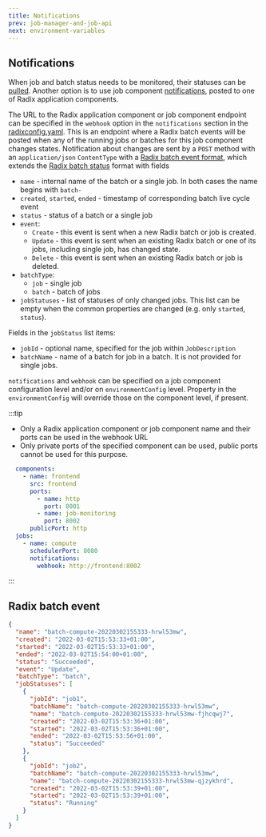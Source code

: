 ```yaml
---
title: Notifications
prev: job-manager-and-job-api
next: environment-variables
---
```


## Notifications

When job and batch status needs to be monitored, their statuses can be [pulled](./#get-a-state-of-a-batch). Another option is to use job component [notifications](../../references/reference-radix-config/#notifications), posted to one of Radix application components.

The URL to the Radix application component or job component endpoint can be specified in the `webhook` option in the `notifications` section in the [radixconfig.yaml](../../references/reference-radix-config/). This is an endpoint where a Radix batch events will be posted when any of the running jobs or batches for this job component changes states. Notification about changes are sent by a `POST` method with an `application/json` `ContentType` with a [Radix batch event format](#radix-batch-event), which extends the [Radix batch status](./job-manager-and-job-api/#get-a-state-of-a-batch) format with fields
* `name` - internal name of the batch or a single job. In both cases the name begins with `batch-`
* `created`, `started`, `ended` - timestamp of corresponding batch live cycle event
* `status` - status of a batch or a single job
* `event`:
  * `Create` - this event is sent when a new Radix batch or job is created.
  * `Update` - this event is sent when an existing Radix batch or one of its jobs, including single job, has changed state.
  * `Delete` - this event is sent when an existing Radix batch or job is deleted.
* `batchType`:
  * `job` - single job
  * `batch` - batch of jobs
* `jobStatuses` - list of statuses of only changed jobs. This list can be empty when the common properties are changed (e.g. only `started`, `status`). 

Fields in the `jobStatus` list items:
* `jobId` - optional name, specified for the job within `JobDescription`
* `batchName` - name of a batch for job in a batch. It is not provided for single jobs.

`notifications` and `webhook` can be specified on a job component configuration level and/or on `environmentConfig` level. Property in the `environmentConfig` will override those on the component level, if present.

:::tip
* Only a Radix application component or job component name and their ports can be used in the webhook URL
* Only private ports of the specified component can be used, public ports cannot be used for this purpose.
```yaml
  components:
    - name: frontend
      src: frontend
      ports:
        - name: http
          port: 8001
        - name: job-monitoring
          port: 8002
      publicPort: http
  jobs:
    - name: compute
      schedulerPort: 8080
      notifications:
        webhook: http://frontend:8002

```
:::

## Radix batch event
```json
{
  "name": "batch-compute-20220302155333-hrwl53mw",
  "created": "2022-03-02T15:53:33+01:00",
  "started": "2022-03-02T15:53:33+01:00",
  "ended": "2022-03-02T15:54:00+01:00",
  "status": "Succeeded",
  "event": "Update",
  "batchType": "batch",
  "jobStatuses": [
    {
      "jobId": "job1",
      "batchName": "batch-compute-20220302155333-hrwl53mw",
      "name": "batch-compute-20220302155333-hrwl53mw-fjhcqwj7",
      "created": "2022-03-02T15:53:36+01:00",
      "started": "2022-03-02T15:53:36+01:00",
      "ended": "2022-03-02T15:53:56+01:00",
      "status": "Succeeded"
    },
    {
      "jobId": "job2",
      "batchName": "batch-compute-20220302155333-hrwl53mw",
      "name": "batch-compute-20220302155333-hrwl53mw-qjzykhrd",
      "created": "2022-03-02T15:53:39+01:00",
      "started": "2022-03-02T15:53:39+01:00",
      "status": "Running"
    }
  ]
}
```
